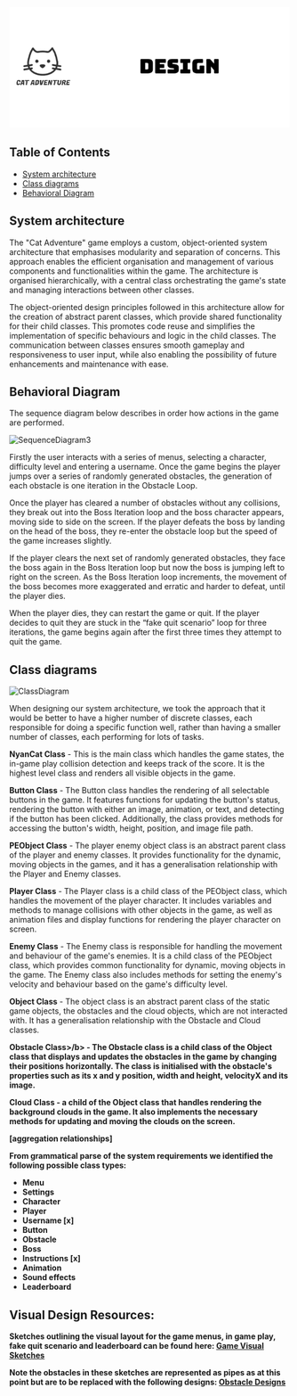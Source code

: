 <p align="center">
  <img src="Images/design.png" alt="logo-black">
</p>


## Table of Contents
  - [System architecture](#system-architecture)
  - [Class diagrams](#class-diagrams)
  - [Behavioral Diagram](#behavioral-diagram)


## System architecture

The "Cat Adventure" game employs a custom, object-oriented system architecture that emphasises modularity and separation of concerns. This approach enables the efficient organisation and management of various components and functionalities within the game. The architecture is organised hierarchically, with a central class orchestrating the game's state and managing interactions between other classes.

The object-oriented design principles followed in this architecture allow for the creation of abstract parent classes, which provide shared functionality for their child classes. This promotes code reuse and simplifies the implementation of specific behaviours and logic in the child classes. The communication between classes ensures smooth gameplay and responsiveness to user input, while also enabling the possibility of future enhancements and maintenance with ease.

 ## Behavioral Diagram
The sequence diagram below describes in order how actions in the game are performed.

![SequenceDiagram3](https://user-images.githubusercontent.com/115186584/234691294-15f4200f-aea6-4d1a-a57e-96b55aa8abfc.png)

Firstly the user interacts with a series of menus, selecting a character, difficulty level and entering a username. Once the game begins the player jumps over a series of randomly generated obstacles, the generation of each obstacle is one iteration in the Obstacle Loop.

Once the player has cleared a number of obstacles without any collisions, they break out into the Boss Iteration loop and the boss character appears, moving side to side on the screen. If the player defeats the boss by landing on the head of the boss, they re-enter the obstacle loop but the speed of the game increases slightly.

If the player clears the next set of randomly generated obstacles, they face the boss again in the Boss Iteration loop but now the boss is jumping left to right on the screen. As the Boss Iteration loop increments, the movement of the boss becomes more exaggerated and erratic and harder to defeat, until the player dies.

When the player dies, they can restart the game or quit. If the player decides to quit they are stuck in the “fake quit scenario” loop for three iterations, the game begins again after the first three times they attempt to quit the game.

## Class diagrams
 
![ClassDiagram](https://user-images.githubusercontent.com/115186584/234691242-91ad3357-0b8d-488b-a6d0-d98b9b9a026a.jpeg)

When designing our system architecture, we took the approach that it would be better to have a higher number of discrete classes, each responsible for doing a specific function well, rather than having a smaller number of classes, each performing for lots of tasks.

<b>NyanCat Class</b> - This is the main class which handles the game states, the in-game play collision detection and keeps track of the score. It is the highest level class and renders all visible objects in the game.

<b>Button Class</b> - The Button class handles the rendering of all selectable buttons in the game. It features functions for updating the button's status, rendering the button with either an image, animation, or text, and detecting if the button has been clicked. Additionally, the class provides methods for accessing the button's width, height, position, and image file path.

<b>PEObject Class</b> - The player enemy object class is an abstract parent class of the player and enemy classes. It provides functionality for the dynamic, moving objects in the games, and it has a generalisation relationship with the Player and Enemy classes. 

<b>Player Class</b> - The Player class is a child class of the PEObject class, which handles the movement of the player character. It includes variables and methods to manage collisions with other objects in the game, as well as animation files and display functions for rendering the player character on screen.

<b>Enemy Class</b> - The Enemy class is responsible for handling the movement and behaviour of the game's enemies. It is a child class of the PEObject class, which provides common functionality for dynamic, moving objects in the game. The Enemy class also includes methods for setting the enemy's velocity and behaviour based on the game's difficulty level.

<b>Object Class</b> - The object class is an abstract parent class of the static game objects, the obstacles and the cloud objects, which are not interacted with. It has a generalisation relationship with the Obstacle and Cloud classes. 

<b>Obstacle Class>/b> - The Obstacle class is a child class of the Object class that displays and updates the obstacles in the game by changing their positions horizontally. The class is initialised with the obstacle's properties such as its x and y position, width and height, velocityX and its image.

<b>Cloud Class</b> - a child of the Object class that handles rendering the background clouds in the game. It also implements the necessary methods for updating and moving the clouds on the screen.
  
[aggregation relationships]

From grammatical parse of the system requirements we identified the following possible class types:
- Menu
- Settings
- Character
- Player
- Username [x]
- Button
- Obstacle
- Boss
- Instructions [x]
- Animation
- Sound effects
- Leaderboard

## Visual Design Resources:
Sketches outlining the visual layout for the game menus, in game play,  fake quit scenario and leaderboard can be found here: 
[Game Visual Sketches](https://github.com/UoB-COMSM0110/2023-group-4/blob/main/Diagrams/classDiagram/ClassDiagram.jpeg)


Note the obstacles in these sketches are represented as pipes as at this point but are to be replaced with the following designs:
[Obstacle Designs](https://github.com/UoB-COMSM0110/2023-group-4/tree/main/Code/design_and_interface/game_BG/obstacle)


 
